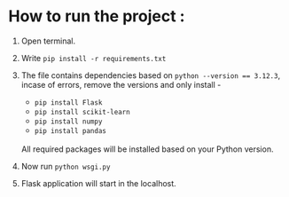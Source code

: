 # How to run the project :
1. Open terminal.
2. Write `pip install -r requirements.txt`
3. The file contains dependencies based on `python --version == 3.12.3`,
   incase of errors, remove the versions and only install -
   - `pip install Flask`
   - `pip install scikit-learn`
   - `pip install numpy`
   - `pip install pandas`
   <br>
   All required packages will be installed based on your Python version.
   <br>
   
5. Now run `python wsgi.py`
6. Flask application will start in the localhost.
